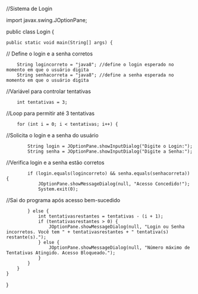//Sistema de Login

import javax.swing.JOptionPane;

public class Login {

    public static void main(String[] args) {

// Define o login e a senha corretos

        String logincorreto = "java8"; //define o login esperado no momento em que o usuário digita
        String senhacorreta = "java8"; //define a senha esperada no momento em que o usuário digita
        
//Variável para controlar tentativas

        int tentativas = 3;

//Loop para permitir até 3 tentativas

        for (int i = 0; i < tentativas; i++) {
            
//Solicita o login e a senha do usuário

            String login = JOptionPane.showInputDialog("Digite o Login:");
            String senha = JOptionPane.showInputDialog("Digite a Senha:");

//Verifica login e a senha estão corretos

            if (login.equals(logincorreto) && senha.equals(senhacorreta)) {
                JOptionPane.showMessageDialog(null, "Acesso Concedido!");
                System.exit(0); 
//Sai do programa após acesso bem-sucedido

            } else {
                int tentativasrestantes = tentativas - (i + 1);
                if (tentativasrestantes > 0) {
                    JOptionPane.showMessageDialog(null, "Login ou Senha incorretos. Você tem " + tentativasrestantes + " tentativa(s) restante(s).");
                } else {
                    JOptionPane.showMessageDialog(null, "Número máximo de Tentativas Atingido. Acesso Bloqueado.");
                }
            }
        }
    }
}